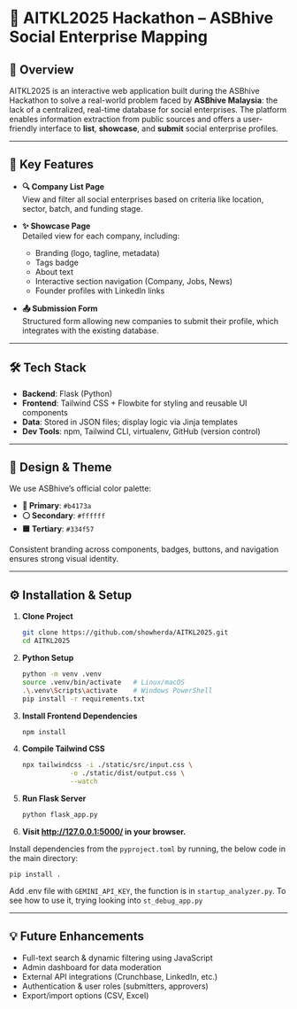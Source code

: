 # 🐝 AITKL2025 Hackathon – ASBhive Social Enterprise Mapping

## 🚀 Overview

AITKL2025 is an interactive web application built during the ASBhive Hackathon to solve a real-world problem faced by **ASBhive Malaysia**: the lack of a centralized, real-time database for social enterprises. The platform enables information extraction from public sources and offers a user-friendly interface to **list**, **showcase**, and **submit** social enterprise profiles.

---

## 🧩 Key Features

- **🔍 Company List Page**  
  View and filter all social enterprises based on criteria like location, sector, batch, and funding stage.

- **✨ Showcase Page**  
  Detailed view for each company, including:
  - Branding (logo, tagline, metadata)
  - Tags badge
  - About text
  - Interactive section navigation (Company, Jobs, News)
  - Founder profiles with LinkedIn links

- **📤 Submission Form**  
  Structured form allowing new companies to submit their profile, which integrates with the existing database.

---

## 🛠 Tech Stack

- **Backend**: Flask (Python)  
- **Frontend**: Tailwind CSS + Flowbite for styling and reusable UI components  
- **Data**: Stored in JSON files; display logic via Jinja templates  
- **Dev Tools**: npm, Tailwind CLI, virtualenv, GitHub (version control)

---

## 🎨 Design & Theme

We use ASBhive’s official color palette:
- **🔴 Primary**: `#b4173a`  
- **⚪ Secondary**: `#ffffff`  
- **🟦 Tertiary**: `#334f57`  

Consistent branding across components, badges, buttons, and navigation ensures strong visual identity.

---

## ⚙️ Installation & Setup

1. **Clone Project**
   ```bash
   git clone https://github.com/showherda/AITKL2025.git
   cd AITKL2025

2. **Python Setup**
    ```bash
    python -m venv .venv
    source .venv/bin/activate   # Linux/macOS
    .\.venv\Scripts\activate    # Windows PowerShell
    pip install -r requirements.txt

3. **Install Frontend Dependencies**
    ```bash
    npm install

4. **Compile Tailwind CSS**
    ```bash
    npx tailwindcss -i ./static/src/input.css \
                -o ./static/dist/output.css \
                --watch

5. **Run Flask Server**
   ```bash
   python flask_app.py

6. **Visit http://127.0.0.1:5000/ in your browser.**

Install dependencies from the `pyproject.toml` by running, the below code in the main directory:

```
pip install .
```

Add .env file with `GEMINI_API_KEY`, the function is in `startup_analyzer.py`. 
To see how to use it, trying looking into `st_debug_app.py`

---

## 💡 Future Enhancements

- Full-text search & dynamic filtering using JavaScript
- Admin dashboard for data moderation
- External API integrations (Crunchbase, LinkedIn, etc.)
- Authentication & user roles (submitters, approvers)
- Export/import options (CSV, Excel)




